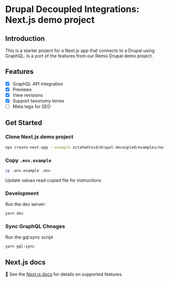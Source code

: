 # Drupal Decoupled Integrations: Next.js demo project

## Introduction

This is a starter project for a Next.js app that connects to a Drupal using GraphQL. Is a port of the features from our Remix Drupal demo project.

## Features

- [x] GraphQL API integration
- [x] Previews
- [x] View revisions
- [x] Support taxonomy terms
- [ ] Meta tags for SEO

## Get Started

### Clone Next.js demo project
```bash
npx create-next-app --example octahedroid/drupal-decoupled/examples/next-graphql
```

### Copy `.env.example`

```bash
cp .env.example .env
```

Update values read copied file for instructions

### Development

Run the dev server:

```bash
yarn dev
```

### Sync GraphQL Chnages

Run the gql:sync script

```bash
yarn gql:sync
```

## Next.js docs
📖 See the [Next.js docs](https://nextjs.org/docs) for details on supported features.


